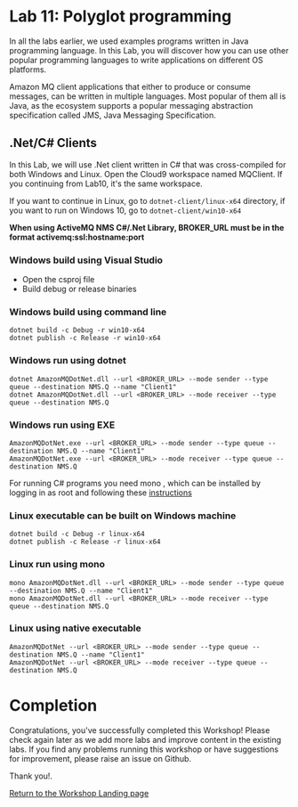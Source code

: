 # Lab 11: Polyglot programming

In all the labs earlier, we used examples programs written in Java programming language. In this Lab, you will discover how you can use other popular programming languages to write applications on different OS platforms.

Amazon MQ client applications that either to produce or consume messages, can be written in multiple languages. Most popular of them all is Java, as the ecosystem supports a popular messaging abstraction specification called JMS, Java Messaging Specification.

## .Net/C# Clients

In this Lab, we will use .Net client written in C# that was cross-compiled for both Windows and Linux. Open the Cloud9 workspace named MQClient. If you continuing from Lab10, it's the same workspace.

If you want to continue in Linux, go to ```dotnet-client/linux-x64``` directory, if you want to run on Windows 10, go to ```dotnet-client/win10-x64```

**When using ActiveMQ NMS C#/.Net Library, BROKER_URL must be in the format activemq:ssl:hostname:port**

### Windows build using Visual Studio 
  - Open the csproj file 
  - Build debug or release binaries

### Windows build using command line 

```
dotnet build -c Debug -r win10-x64
dotnet publish -c Release -r win10-x64
```

### Windows run using dotnet

```
dotnet AmazonMQDotNet.dll --url <BROKER_URL> --mode sender --type queue --destination NMS.Q --name "Client1"
dotnet AmazonMQDotNet.dll --url <BROKER_URL> --mode receiver --type queue --destination NMS.Q 
```

### Windows run using EXE 

```
AmazonMQDotNet.exe --url <BROKER_URL> --mode sender --type queue --destination NMS.Q --name "Client1"
AmazonMQDotNet.exe --url <BROKER_URL> --mode receiver --type queue --destination NMS.Q 
```

For running C# programs you need mono , which can be installed by logging in as root and following these [instructions](https://www.mono-project.com/download/stable/#download-lin-centos)

### Linux executable can be built on Windows machine

```
dotnet build -c Debug -r linux-x64
dotnet publish -c Release -r linux-x64
```

### Linux run using mono 

```
mono AmazonMQDotNet.dll --url <BROKER_URL> --mode sender --type queue --destination NMS.Q --name "Client1"
mono AmazonMQDotNet.dll --url <BROKER_URL> --mode receiver --type queue --destination NMS.Q 
```

### Linux using native executable 

```
AmazonMQDotNet --url <BROKER_URL> --mode sender --type queue --destination NMS.Q --name "Client1"
AmazonMQDotNet --url <BROKER_URL> --mode receiver --type queue --destination NMS.Q 
```

# Completion

Congratulations, you've successfully completed this Workshop! Please check again later as we add more labs and improve content in the existing labs. If you find any problems running this workshop or have suggestions for improvement, please raise an issue on Github.

Thank you!.

[Return to the Workshop Landing page](/README.md)




